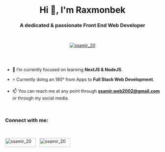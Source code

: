 <h1 align="center">Hi 👋, I'm Raxmonbek</h1>
<h3 align="center">A dedicated & passionate Front End Web Developer</h3>
<br>
<p align="center"> <a href="https://twitter.com/ssamir_20" target="_blank"><img src="https://img.shields.io/twitter/follow/ssamir_20?logo=twitter&style=for-the-badge" alt="ssamir_20" /></a> </p>
<br>

<br>

- 🔭 I’m currently focused on learning **NextJS & NodeJS**.

- ⚡ Currently doing an 180° from Apps to **Full Stack Web Development**.

- 📫 You can reach me at any point through **ssamir.web2002@gmail.com** or through my social media.


<br>

<h3 align="left">Connect with me:</h3>
<br>
<p align="left">
<a title='LinkedIn Profile' href="https://www.linkedin.com/in/rahmonqul-sulaymonov-4a500b235/" target="_blank"><img align="center" src="https://img.shields.io/badge/LinkedIn-%230077B5.svg?logo=linkedin&logoColor=white" alt="ssamir_20"height="29.5" width="100" /></a>&nbsp;
&nbsp;<a title='Twitter Profile' href="https://twitter.com/ssamir_20" target="_blank"><img align="center" src="https://img.shields.io/badge/Twitter-%231DA1F2.svg?logo=Twitter&logoColor=white" alt="ssamir_20" height="29.5" width="100" /></a>&nbsp;
&nbsp;
</p>

<br>
